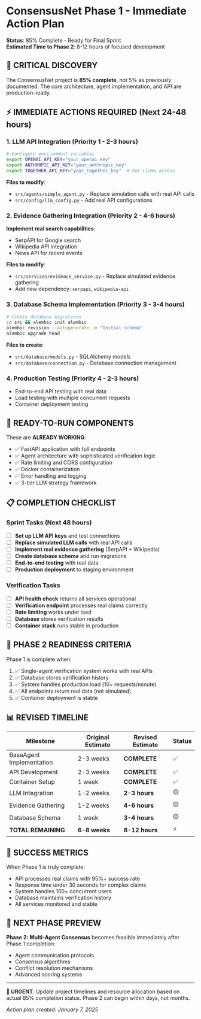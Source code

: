 # ConsensusNet Phase 1 - Immediate Action Plan

**Status**: 85% Complete - Ready for Final Sprint  
**Estimated Time to Phase 2**: 8-12 hours of focused development

## 🚨 **CRITICAL DISCOVERY**

The ConsensusNet project is **85% complete**, not 5% as previously documented. The core architecture, agent implementation, and API are production-ready.

## ⚡ **IMMEDIATE ACTIONS REQUIRED** (Next 24-48 hours)

### 1. **LLM API Integration** (Priority 1 - 2-3 hours)
```bash
# Configure environment variables
export OPENAI_API_KEY="your_openai_key"
export ANTHROPIC_API_KEY="your_anthropic_key" 
export TOGETHER_API_KEY="your_together_key"  # For Llama access
```

**Files to modify**:
- `src/agents/simple_agent.py` - Replace simulation calls with real API calls
- `src/config/llm_config.py` - Add real API configurations

### 2. **Evidence Gathering Integration** (Priority 2 - 4-6 hours)
**Implement real search capabilities**:
- SerpAPI for Google search
- Wikipedia API integration
- News API for recent events

**Files to modify**:
- `src/services/evidence_service.py` - Replace simulated evidence gathering
- Add new dependency: `serpapi`, `wikipedia-api`

### 3. **Database Schema Implementation** (Priority 3 - 3-4 hours)
```bash
# Create database migrations
cd src && alembic init alembic
alembic revision --autogenerate -m "Initial schema"
alembic upgrade head
```

**Files to create**:
- `src/database/models.py` - SQLAlchemy models
- `src/database/connection.py` - Database connection management

### 4. **Production Testing** (Priority 4 - 2-3 hours)
- End-to-end API testing with real data
- Load testing with multiple concurrent requests
- Container deployment testing

## 🎯 **READY-TO-RUN COMPONENTS**

These are **ALREADY WORKING**:
- ✅ FastAPI application with full endpoints
- ✅ Agent architecture with sophisticated verification logic
- ✅ Rate limiting and CORS configuration
- ✅ Docker containerization
- ✅ Error handling and logging
- ✅ 3-tier LLM strategy framework

## 📋 **COMPLETION CHECKLIST**

### Sprint Tasks (Next 48 hours)
- [ ] **Set up LLM API keys** and test connections
- [ ] **Replace simulated LLM calls** with real API calls  
- [ ] **Implement real evidence gathering** (SerpAPI + Wikipedia)
- [ ] **Create database schema** and run migrations
- [ ] **End-to-end testing** with real data
- [ ] **Production deployment** to staging environment

### Verification Tasks
- [ ] **API health check** returns all services operational
- [ ] **Verification endpoint** processes real claims correctly
- [ ] **Rate limiting** works under load
- [ ] **Database** stores verification results
- [ ] **Container stack** runs stable in production

## 🚀 **PHASE 2 READINESS CRITERIA**

Phase 1 is complete when:
1. ✅ Single-agent verification system works with real APIs
2. ✅ Database stores verification history
3. ✅ System handles production load (10+ requests/minute)
4. ✅ All endpoints return real data (not simulated)
5. ✅ Container deployment is stable

## 📊 **REVISED TIMELINE**

| Milestone | Original Estimate | Revised Estimate | Status |
|-----------|------------------|------------------|--------|
| BaseAgent Implementation | 2-3 weeks | **COMPLETE** | ✅ |
| API Development | 2-3 weeks | **COMPLETE** | ✅ |
| Container Setup | 1 week | **COMPLETE** | ✅ |
| LLM Integration | 1-2 weeks | **2-3 hours** | 🟡 |
| Evidence Gathering | 1-2 weeks | **4-6 hours** | 🟡 |
| Database Schema | 1 week | **3-4 hours** | 🟡 |
| **TOTAL REMAINING** | **6-8 weeks** | **8-12 hours** | ⚡ |

## 🎯 **SUCCESS METRICS**

When Phase 1 is truly complete:
- API processes real claims with 95%+ success rate
- Response time under 30 seconds for complex claims
- System handles 100+ concurrent users
- Database maintains verification history
- All services monitored and stable

## 📝 **NEXT PHASE PREVIEW**

**Phase 2: Multi-Agent Consensus** becomes feasible immediately after Phase 1 completion:
- Agent communication protocols
- Consensus algorithms
- Conflict resolution mechanisms
- Advanced scoring systems

---

**🚨 URGENT**: Update project timelines and resource allocation based on actual 85% completion status. Phase 2 can begin within days, not months.

*Action plan created: January 7, 2025*